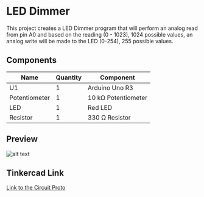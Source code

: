 # LED Dimmer

This project creates a LED Dimmer program that will perform an analog read from pin A0 and based on the reading (0 - 1023), 1024 possible values, an analog write will be made to the LED (0-254), 255 possible values.

## Components

| Name          | Quantity | Component           |
| ------------- | -------- | ------------------- |
| U1            | 1        | Arduino Uno R3      |
| Potentiometer | 1        | 10 kΩ Potentiometer |
| LED           | 1        | Red LED             |
| Resistor      | 1        | 330 Ω Resistor      |

## Preview

![alt text](https://raw.githubusercontent.com/zarexalvindaria/pembeds-projects/main/exercise-5-led-dimmer/img/led-dimmer-preview.gif "LED Dimmer Preview")



## Tinkercad Link

[Link to the Circuit Proto](https://www.tinkercad.com/things/d2ZVxUzZvO5-exercise-5-led-dimmer)

